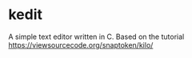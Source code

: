 # kedit
A simple text editor written in C.
Based on the tutorial https://viewsourcecode.org/snaptoken/kilo/

